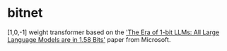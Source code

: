 # bitnet

[1,0,-1] weight transformer based on the ['The Era of 1-bit LLMs: All Large Language Models are in 1.58 Bits'](https://arxiv.org/abs/2402.17764) paper from Microsoft.
